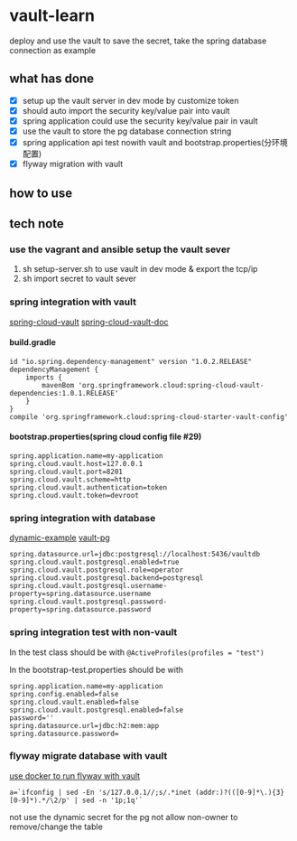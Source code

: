 # vault-learn
deploy and use the vault to save the secret, take the spring database connection as example

## what has done
- [x] setup up the vault server in dev mode by customize token
- [x] should auto import the security key/value pair into vault
- [x] spring application could use the security key/value pair in vault
- [x] use the vault to store the pg database connection string
- [x] spring application api test nowith vault and bootstrap.properties(分环境配置)
- [x] flyway migration with vault

## how to use

## tech note
### use the vagrant and ansible setup the vault sever
1. sh setup-server.sh to use vault in dev mode & export the tcp/ip
1. sh import secret to vault sever 
### spring integration with vault
[spring-cloud-vault](https://github.com/spring-cloud/spring-cloud-vault)
[spring-cloud-vault-doc](http://cloud.spring.io/spring-cloud-vault/spring-cloud-vault.html)
#### build.gradle
```
id "io.spring.dependency-management" version "1.0.2.RELEASE"
dependencyManagement {
    imports {
        mavenBom 'org.springframework.cloud:spring-cloud-vault-dependencies:1.0.1.RELEASE'
    }
}
compile 'org.springframework.cloud:spring-cloud-starter-vault-config'
```
#### bootstrap.properties(spring cloud config file #29)
```
spring.application.name=my-application
spring.cloud.vault.host=127.0.0.1
spring.cloud.vault.port=8201
spring.cloud.vault.scheme=http
spring.cloud.vault.authentication=token
spring.cloud.vault.token=devroot
```
### spring integration with database
[dynamic-example](https://dzone.com/articles/managing-your-database-secrets-with-vault)
[vault-pg](https://www.vaultproject.io/docs/secrets/postgresql/index.html)

```
spring.datasource.url=jdbc:postgresql://localhost:5436/vaultdb
spring.cloud.vault.postgresql.enabled=true
spring.cloud.vault.postgresql.role=operator
spring.cloud.vault.postgresql.backend=postgresql
spring.cloud.vault.postgresql.username-property=spring.datasource.username
spring.cloud.vault.postgresql.password-property=spring.datasource.password
```

### spring integration test with non-vault
In the test class should be with
`@ActiveProfiles(profiles = "test")`

In the bootstrap-test.properties should be with
```
spring.application.name=my-application
spring.config.enabled=false
spring.cloud.vault.enabled=false
spring.cloud.vault.postgresql.enabled=false
password=''
spring.datasource.url=jdbc:h2:mem:app
spring.datasource.password=
```

### flyway migrate database with vault
[use docker to run flyway with vault](https://github.com/orgsync/docker-flyway-vault)
```
a=`ifconfig | sed -En 's/127.0.0.1//;s/.*inet (addr:)?(([0-9]*\.){3}[0-9]*).*/\2/p' | sed -n '1p;1q'`
```
not use the dynamic secret 
for the pg not allow non-owner to remove/change the table


